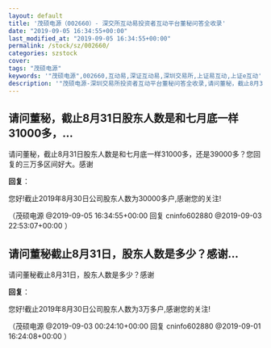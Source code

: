 ```yaml
---
layout: default
title: '茂硕电源（002660）- 深交所互动易投资者互动平台董秘问答全收录'
date: "2019-09-05 16:34:55+00:00"
last_modified_at: "2019-09-05 16:34:55+00:00"
permalink: /stock/sz/002660/
categories: szstock
cover: 
tags: "茂硕电源"
keywords: '"茂硕电源",002660,互动易,深证互动易,深圳交易所,上证易互动,上证e互动'
description: '"茂硕电源-深圳交易所投资者互动平台董秘问答全收录,请问董秘，截止8月31日股东人数是和七月底一样31000多，还是39000多？您回复的三万多区间好大。感谢"'
---
```


## 请问董秘，截止8月31日股东人数是和七月底一样31000多，...

请问董秘，截止8月31日股东人数是和七月底一样31000多，还是39000多？您回复的三万多区间好大。感谢

**回复**：

您好!截止2019年8月30日公司股东人数为30000多户,感谢您的关注!   

（茂硕电源  @2019-09-05 16:34:55+00:00 回复 cninfo602880  @2019-09-03 22:53:07+00:00 ）

## 请问董秘截止8月31日，股东人数是多少？感谢...

请问董秘截止8月31日，股东人数是多少？感谢

**回复**：

您好!截止2019年8月30日公司股东人数为3万多户,感谢您的关注! 

（茂硕电源  @2019-09-03 00:24:10+00:00 回复 cninfo602880  @2019-09-01 16:24:08+00:00 ）

